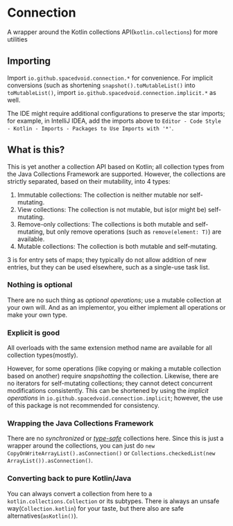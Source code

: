 # Connection

A wrapper around the Kotlin collections API(`kotlin.collections`) for more utilities

## Importing

Import `io.github.spacedvoid.connection.*` for convenience.
For implicit conversions (such as  shortening `snapshot().toMutableList()` into `toMutableList()`, import `io.github.spacedvoid.connection.implicit.*` as well.

The IDE might require additional configurations to preserve the star imports;
for example, in IntelliJ IDEA, add the imports above to `Editor - Code Style - Kotlin - Imports - Packages to Use Imports with '*'`.

## What is this?

This is yet another a collection API based on Kotlin; all collection types from the Java Collections Framework are supported.
However, the collections are strictly separated, based on their mutability, into 4 types:

1. Immutable collections: The collection is neither mutable nor self-mutating.
2. View collections: The collection is not mutable, but is(or might be) self-mutating.
3. Remove-only collections: The collections is both mutable and self-mutating, but only remove operations (such as `remove(element: T)`) are available.
4. Mutable collections: The collection is both mutable and self-mutating.

3 is for entry sets of maps; they typically do not allow addition of new entries, but they can be used elsewhere, such as a single-use task list.

### Nothing is optional

There are no such thing as *optional operations*; use a mutable collection at your own will.
And as an implementor, you either implement all operations or make your own type.

### Explicit is good

All overloads with the same extension method name are available for all collection types(mostly).

However, for some operations (like copying or making a mutable collection based on another) require *snapshotting* the collection.
Likewise, there are no iterators for self-mutating collections; they cannot detect concurrent modifications consistently.
This can be shortened by using the *implicit operations* in `io.github.spacedvoid.connection.implicit`;
however, the use of this package is not recommended for consistency.

### Wrapping the Java Collections Framework

There are no *synchronized* or *[type-safe](https://docs.oracle.com/en/java/javase/21/docs/api/java.base/java/util/Collections.html#checkedCollection(java.util.Collection,java.lang.Class))* collections here.
Since this is just a wrapper around the collections, you can just do `new CopyOnWriteArrayList().asConnection()` or `Collections.checkedList(new ArrayList()).asConnection()`.

### Converting back to pure Kotlin/Java

You can always convert a collection from here to a `kotlin.collections.Collection` or its subtypes.
There is always an unsafe way(`Collection.kotlin`) for your taste, but there also are safe alternatives(`asKotlin()`).
